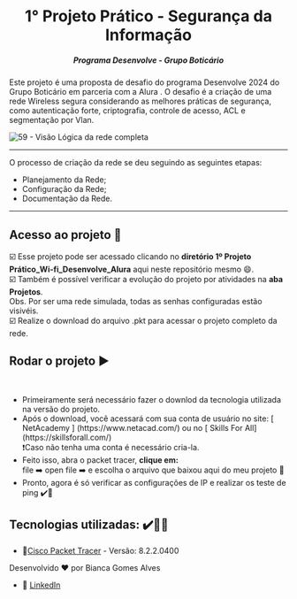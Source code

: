 <h1 align="center">1° Projeto Prático - Segurança da Informação</h1>
<h5 align="center">Programa Desenvolve - Grupo Boticário</h5>

<p>
Este projeto é uma proposta de desafio do programa Desenvolve 2024 do Grupo Boticário em parceria com a Alura . 
O desafio é a criação de uma rede Wireless segura considerando as melhores práticas de segurança, como autenticação forte, criptografia, controle de acesso, ACL e segmentação por Vlan.</br>
</p>


![59 - Visão Lógica da rede completa](https://github.com/biancagomesalves/projeto_rede_wireless_segura/assets/81443381/d3535a76-a7cf-4c4e-9c89-ed871dc2455d) 

---
<span>O processo de criação da rede se deu seguindo as seguintes etapas: </span>
<ul>
 <li> Planejamento da Rede;</li>
 <li> Configuração da Rede;</li>
 <li> Documentação da Rede.</li>
</ul>

---
## Acesso ao projeto 📂
<p>
 ☑️ Esse projeto pode ser acessado clicando no <b>diretório 1º Projeto Prático_Wi-fi_Desenvolve_Alura</b> aqui neste repositório mesmo 😄.</br>
 ☑️ Também é possível verificar a evolução do projeto por atividades na <b>aba Projetos</b>. </br>
 Obs. Por ser uma rede simulada, todas as senhas configuradas estão visivéis.  </br>
 ☑️ Realize o download do arquivo .pkt para acessar o projeto completo da rede</b>. </br>
 
</p> 

## Rodar o projeto ▶️
</br>
<ul>
  <li> Primeiramente será necessário fazer o downlod da tecnologia utilizada na versão do projeto. </li>
  <li> Após o download, você acessará com sua conta de usuário no site: [ NetAcademy ] (https://www.netacad.com/) ou no [ Skills For All] (https://skillsforall.com/) </li>❗Caso não tenha uma conta é necessário cria-la. 
  <li> Feito isso, abra o packet tracer, <b>clique em:</br>
  </b> file ➡️ open file ➡️ e escolha o arquivo que baixou aqui do meu projeto</b> 🙂 </li>
  <li> Pronto, agora é só verificar as configurações de IP e realizar os teste de ping ✔️💯</li>
</ul>

## Tecnologias utilizadas:  ✔️👨‍💻

- 🔗[Cisco Packet Tracer](https://www.netacad.com/courses/packet-tracer) - Versão: 8.2.2.0400


Desenvolvido ❤️ por Bianca Gomes Alves 
- 🔗 [LinkedIn](https://www.linkedin.com/in/bianca-gomes-alves)

